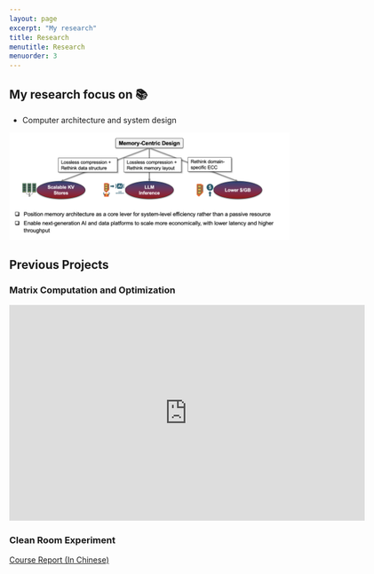 ```yaml
---
layout: page
excerpt: "My research"
title: Research
menutitle: Research
menuorder: 3
---
```

## My research focus on 📚

- Computer architecture and system design

![My research roadmap](doc/roadmap.png)

<!-- The acceleration of large Memristor Crossbar Arrays (MCAs) is important for the SPICE of crossbar structure. We have built a preconditioner for the existing architecture through Modified Nodal Analysis Equations.

![xie_intro_2021_Page_09](https://cdn.jsdelivr.net/gh/Mi5sssss/blog_image@main/RRAM-Simulation/xie_intro_2021_Page_09.2d0dj2bb0dog.jpg)

Also we have built a simulator including Noise (Pink, RTN) and nonlinearity of memristor for basic train networks.

Here is MNIST as input.

![xie_intro_2021_Page_16](https://cdn.jsdelivr.net/gh/Mi5sssss/blog_image@main/RRAM-Simulation/xie_intro_2021_Page_16.7ihbgnqlnfs0.jpg)

We want to make Look up tables for the real memristor which would help to facilitate our simulator.

![xie_intro_2021_Page_17](https://cdn.jsdelivr.net/gh/Mi5sssss/blog_image@main/RRAM-Simulation/xie_intro_2021_Page_17.3ulognnu4o00.jpg)

My ultimate goal and current plan. -->

## Previous Projects

### Matrix Computation and Optimization

<iframe src="https://docs.google.com/presentation/d/e/2PACX-1vQHrdJo90EzGcW27KNJPGjEpHG477cJ1nTjFJQlqne-mj9pXRo8S_89TlVRU5On6w/embed?start=false&loop=false&delayms=3000" frameborder="0" width="640" height="389" allowfullscreen="true" mozallowfullscreen="true" webkitallowfullscreen="true"></iframe>

### Clean Room Experiment

[Course Report (In Chinese)](https://drive.google.com/file/d/1NkhxHRhjTs9eslLFBBhyF2AvXFJe9f3O/view?usp=sharing)

